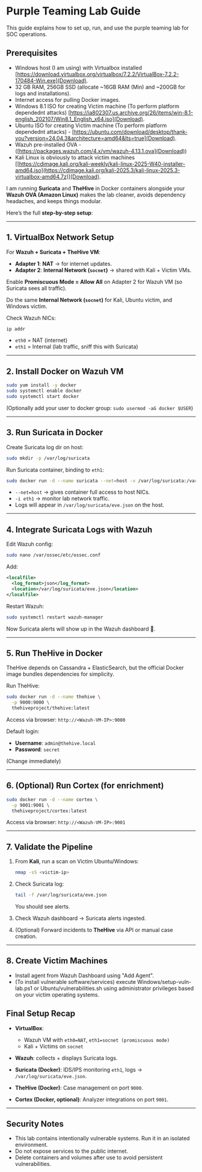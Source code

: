 # Purple Teaming Lab Guide

This guide explains how to set up, run, and use the purple teaming lab for SOC operations.

## Prerequisites
- Windows host (I am using) with Virtualbox installed [https://download.virtualbox.org/virtualbox/7.2.2/VirtualBox-7.2.2-170484-Win.exe](Download).
- 32 GB RAM, 256GB SSD (allocate ~16GB RAM (Min) and ~200GB for logs and installations).
- Internet access for pulling Docker images.
- Windows 8.1 ISO for creating Victim machine (To perform platform dependednt attacks) [https://ia802307.us.archive.org/26/items/win-8.1-english_202107/Win8.1_English_x64.iso](Download).
- Ubuntu ISO for creating Victim machine (To perform platform dependednt attacks) - [https://ubuntu.com/download/desktop/thank-you?version=24.04.3&architecture=amd64&lts=true](Download).
- Wazuh pre-installed OVA - ([https://packages.wazuh.com/4.x/vm/wazuh-4.13.1.ova](Download))
- Kali Linux is obviously to attack victim machines [[https://cdimage.kali.org/kali-weekly/kali-linux-2025-W40-installer-amd64.iso](https://cdimage.kali.org/kali-2025.3/kali-linux-2025.3-virtualbox-amd64.7z)](Download).

I am running **Suricata** and **TheHive** in Docker containers alongside your **Wazuh OVA (Amazon Linux)** makes the lab cleaner, avoids dependency headaches, and keeps things modular.

Here’s the full **step-by-step setup**:

---

## 1. VirtualBox Network Setup

For **Wazuh + Suricata + TheHive VM**:

* **Adapter 1**: **NAT** → for internet updates.
* **Adapter 2**: **Internal Network (`socnet`)** → shared with Kali + Victim VMs.

Enable **Promiscuous Mode = Allow All** on Adapter 2 for Wazuh VM (so Suricata sees all traffic).

Do the same **Internal Network (`socnet`)** for Kali, Ubuntu victim, and Windows victim.

Check Wazuh NICs:

```bash
ip addr
```

* `eth0` = NAT (internet)
* `eth1` = Internal (lab traffic, sniff this with Suricata)

---

## 2. Install Docker on Wazuh VM

```bash
sudo yum install -y docker
sudo systemctl enable docker
sudo systemctl start docker
```

(Optionally add your user to docker group: `sudo usermod -aG docker $USER`)

---

## 3. Run Suricata in Docker

Create Suricata log dir on host:

```bash
sudo mkdir -p /var/log/suricata
```

Run Suricata container, binding to `eth1`:

```bash
sudo docker run -d --name suricata --net=host -v /var/log/suricata:/var/log/suricata jasonish/suricata:latest -i eth1
```

* `--net=host` → gives container full access to host NICs.
* `-i eth1` → monitor lab network traffic.
* Logs will appear in `/var/log/suricata/eve.json` on the host.

---

## 4. Integrate Suricata Logs with Wazuh

Edit Wazuh config:

```bash
sudo nano /var/ossec/etc/ossec.conf
```

Add:

```xml
<localfile>
  <log_format>json</log_format>
  <location>/var/log/suricata/eve.json</location>
</localfile>
```

Restart Wazuh:

```bash
sudo systemctl restart wazuh-manager
```

Now Suricata alerts will show up in the Wazuh dashboard 🎯.

---

## 5. Run TheHive in Docker

TheHive depends on Cassandra + ElasticSearch, but the official Docker image bundles dependencies for simplicity.

Run TheHive:

```bash
sudo docker run -d --name thehive \
  -p 9000:9000 \
  thehiveproject/thehive:latest
```

Access via browser:
`http://<Wazuh-VM-IP>:9000`

Default login:

* **Username**: `admin@thehive.local`
* **Password**: `secret`

(Change immediately)

---

## 6. (Optional) Run Cortex (for enrichment)

```bash
sudo docker run -d --name cortex \
  -p 9001:9001 \
  thehiveproject/cortex:latest
```

Access via browser:
`http://<Wazuh-VM-IP>:9001`

---

## 7. Validate the Pipeline

1. From **Kali**, run a scan on Victim Ubuntu/Windows:

   ```bash
   nmap -sS <victim-ip>
   ```
2. Check Suricata log:

   ```bash
   tail -f /var/log/suricata/eve.json
   ```

   You should see alerts.
3. Check Wazuh dashboard → Suricata alerts ingested.
4. (Optional) Forward incidents to **TheHive** via API or manual case creation.

---

## 8. Create Victim Machines
 * Install agent from Wazuh Dashboard using "Add Agent".
 * (To install vulnerable software/services) execute Windows/setup-vuln-lab.ps1 or Ubuntu/vulnerabilities.sh using administrator privileges based on your victim operating systems.


## Final Setup Recap

* **VirtualBox**:

  * Wazuh VM with `eth0=NAT`, `eth1=socnet (promiscuous mode)`
  * Kali + Victims on `socnet`
* **Wazuh**: collects + displays Suricata logs.
* **Suricata (Docker)**: IDS/IPS monitoring `eth1`, logs → `/var/log/suricata/eve.json`.
* **TheHive (Docker)**: Case management on port `9000`.
* **Cortex (Docker, optional)**: Analyzer integrations on port `9001`.

---



## Security Notes
- This lab contains intentionally vulnerable systems. Run it in an isolated environment.
- Do not expose services to the public internet.
- Delete containers and volumes after use to avoid persistent vulnerabilities.
